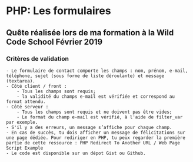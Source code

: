 # PHP: Les formulaires

## Quête réalisée lors de ma formation à la Wild Code School Février 2019

### Critères de validation

    - Le formulaire de contact comporte les champs : nom, prénom, e-mail, téléphone, sujet (sous forme de liste déroulante) et message (textarea).
    - Côté client / front :
        - Tous les champs sont requis;
        - la validité du champs e-mail est vérifiée et correspond au format attendu.
    - Côté serveur :
        - Tous les champs sont requis et ne doivent pas être vides;
        - Le format du champ e-mail est vérifié, à l'aide de filter_var par exemple.
    - S'il y a des erreurs, un message s’affiche pour chaque champ.
    - En cas de succès, tu dois afficher un message de félicitations sur une page dédiée. Pour rediriger en PHP, tu peux regarder la première partie de cette ressource : PHP Redirect To Another URL / Web Page Script Example
    - Le code est disponible sur un dépot Gist ou Github.

